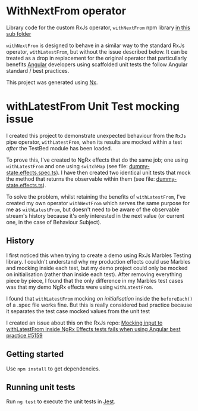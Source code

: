 # WithNextFrom operator

Library code for the custom RxJs operator, `withNextFrom` npm library [in this sub folder](/libs/with-next-from)

`withNextFrom` is designed to behave in a similar way to the standard RxJs operator, `withLatestFrom`, but without the issue described below. It can be treated as a drop in replacement for the original operator that particullarly benefits [Angular](https://angular.io/) developers using scaffolded unit tests the follow Angular standard / best practices.

This project was generated using [Nx](https://nx.dev).

# withLatestFrom Unit Test mocking issue

I created this project to demonstrate unexpected behaviour from the `RxJs` pipe operator, `withLatestFrom`, when its results are mocked within a test _after_ the TestBed module has been loaded.

To prove this, I've created to NgRx effects that do the same job; one using `withLatestFrom` and one using `switchMap` (see file: [dummy-state.effects.spec.ts](apps\demo\src\app+state\dummy.effects.ts)). I have then created two identical unit tests that mock the method that returns the observable within them (see file: [dummy-state.effects.ts](apps\demo\src\app+state\dummy.effects.spec.ts)).

To solve the problem, whilst retaining the benefits of `withLatestFrom`, I've created my own operator `withNextFrom` which serves the same purpose for me as `withLatestFrom`, but doesn't need to be aware of the observable stream's history because it's only interested in the next value (or current one, in the case of Behaviour Subject).

## History

I first noticed this when trying to create a demo using RxJs Marbles Testing library. I couldn't understand why my production effects could use Marbles and mocking inside each test, but my demo project could only be mocked on initialisation (rather than inside each test). After removing everything piece by piece, I found that the only difference in my Marbles test cases was that my demo NgRx effects were using `withLatestFrom`.

I found that `withLatestFrom` mocking _on initialisation_ inside the `beforeEach()` of a .spec file works fine. But this is really considered bad practice because it separates the test case mocked values from the unit test

I created an issue about this on the RxJs repo: [Mocking input to withLatestFrom inside NgRx Effects tests fails when using Angular best practice #5159](https://github.com/ReactiveX/rxjs/issues/5159)

## Getting started

Use `npm install` to get dependencies.

## Running unit tests

Run `ng test` to execute the unit tests in [Jest](https://jestjs.io/).
